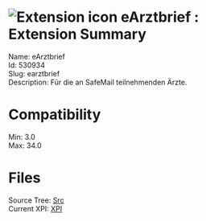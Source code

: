 # ![Extension icon](https://addons.thunderbird.net/user-media/addon_icons/530/530934-64.png?modified=1424917229) eArztbrief : Extension Summary

Name: eArztbrief  
Id: 530934  
Slug: earztbrief  
Description: Für die an SafeMail teilnehmenden Ärzte.
  

# Compatibility
Min: 3.0  
Max: 34.0  

# Files

Source Tree: [Src](C:/Dev/Thunderbird/ThunderKdB/xall/xOther/530934-earztbrief/src)  
Current XPI: [XPI](C:/Dev/Thunderbird/ThunderKdB/xall/xOther/530934-earztbrief/xpi)  



